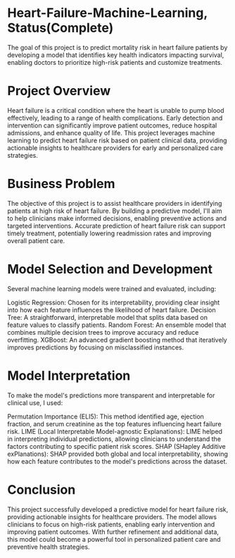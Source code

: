 # Heart-Failure-Machine-Learning,   Status(Complete)
The goal of this project is to predict mortality risk in heart failure patients by developing a model that identifies key health indicators impacting survival, enabling doctors to prioritize high-risk patients and customize treatments. 
# Project Overview
Heart failure is a critical condition where the heart is unable to pump blood effectively, leading to a range of health complications. Early detection and intervention can significantly improve patient outcomes, reduce hospital admissions, and enhance quality of life. This project leverages machine learning to predict heart failure risk based on patient clinical data, providing actionable insights to healthcare providers for early and personalized care strategies.
# Business Problem
The objective of this project is to assist healthcare providers in identifying patients at high risk of heart failure. By building a predictive model, I'll aim to help clinicians make informed decisions, enabling preventive actions and targeted interventions. Accurate prediction of heart failure risk can support timely treatment, potentially lowering readmission rates and improving overall patient care.
# Model Selection and Development
Several machine learning models were trained and evaluated, including:

Logistic Regression: Chosen for its interpretability, providing clear insight into how each feature influences the likelihood of heart failure.
Decision Tree: A straightforward, interpretable model that splits data based on feature values to classify patients.
Random Forest: An ensemble model that combines multiple decision trees to improve accuracy and reduce overfitting.
XGBoost: An advanced gradient boosting method that iteratively improves predictions by focusing on misclassified instances.
# Model Interpretation
To make the model's predictions more transparent and interpretable for clinical use, I used:

Permutation Importance (ELI5): This method identified age, ejection fraction, and serum creatinine as the top features influencing heart failure risk.
LIME (Local Interpretable Model-agnostic Explanations): LIME helped in interpreting individual predictions, allowing clinicians to understand the factors contributing to specific patient risk scores.
SHAP (SHapley Additive exPlanations): SHAP provided both global and local interpretability, showing how each feature contributes to the model's predictions across the dataset.
# Conclusion
This project successfully developed a predictive model for heart failure risk, providing actionable insights for healthcare providers. The model allows clinicians to focus on high-risk patients, enabling early intervention and improving patient outcomes. With further refinement and additional data, this model could become a powerful tool in personalized patient care and preventive health strategies.
